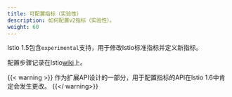 ```yaml
---
title: 可配置指标（实验性）
description: 如何配置v2指标（实验性）。
weight: 60
---
```


Istio 1.5包含`experimental`支持，用于修改Istio标准指标并定义新指标。

配置步骤记录在Istio[wiki](https://github.com/istio/istio/wiki/Configurable-V2-Metrics)上。

{{< warning >}}
作为扩展API设计的一部分，用于配置指标的API在Istio 1.6中肯定会发生更改。
{{</ warning>}}

